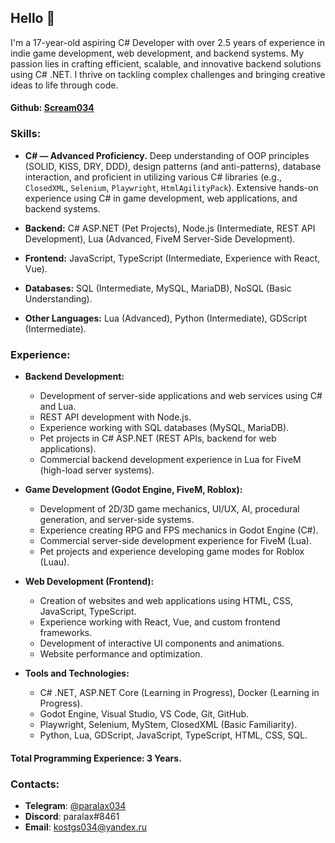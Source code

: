 ## Hello 👋

I'm a 17-year-old aspiring C# Developer with over 2.5 years of experience in indie game development, web development, and backend systems. My passion lies in crafting efficient, scalable, and innovative backend solutions using C# .NET. I thrive on tackling complex challenges and bringing creative ideas to life through code.

#### Github: [Scream034](https://github.com/Scream034)

### Skills:

- **C# — Advanced Proficiency.**  Deep understanding of OOP principles (SOLID, KISS, DRY, DDD), design patterns (and anti-patterns), database interaction, and proficient in utilizing various C# libraries (e.g., `ClosedXML`, `Selenium`, `Playwright`, `HtmlAgilityPack`).  Extensive hands-on experience using C# in game development, web applications, and backend systems.

- **Backend:** C# ASP.NET (Pet Projects), Node.js (Intermediate, REST API Development), Lua (Advanced, FiveM Server-Side Development).

- **Frontend:** JavaScript, TypeScript (Intermediate, Experience with React, Vue).

- **Databases:** SQL (Intermediate, MySQL, MariaDB), NoSQL (Basic Understanding).

- **Other Languages:** Lua (Advanced), Python (Intermediate), GDScript (Intermediate).

### Experience:

- **Backend Development:**
    - Development of server-side applications and web services using C# and Lua.
    - REST API development with Node.js.
    - Experience working with SQL databases (MySQL, MariaDB).
    - Pet projects in C# ASP.NET (REST APIs, backend for web applications).
    - Commercial backend development experience in Lua for FiveM (high-load server systems).

- **Game Development (Godot Engine, FiveM, Roblox):**
    - Development of 2D/3D game mechanics, UI/UX, AI, procedural generation, and server-side systems.
    - Experience creating RPG and FPS mechanics in Godot Engine (C#).
    - Commercial server-side development experience for FiveM (Lua).
    - Pet projects and experience developing game modes for Roblox (Luau).

- **Web Development (Frontend):**
    - Creation of websites and web applications using HTML, CSS, JavaScript, TypeScript.
    - Experience working with React, Vue, and custom frontend frameworks.
    - Development of interactive UI components and animations.
    - Website performance and optimization.

- **Tools and Technologies:**
    - C# .NET, ASP.NET Core (Learning in Progress), Docker (Learning in Progress).
    - Godot Engine, Visual Studio, VS Code, Git, GitHub.
    - Playwright, Selenium, MyStem, ClosedXML (Basic Familiarity).
    - Python, Lua, GDScript, JavaScript, TypeScript, HTML, CSS, SQL.

#### Total Programming Experience: 3 Years.

### Contacts:
- **Telegram**: [@paralax034](https://t.me/paralax034)
- **Discord**: paralax#8461
- **Email**: kostgs034@yandex.ru
